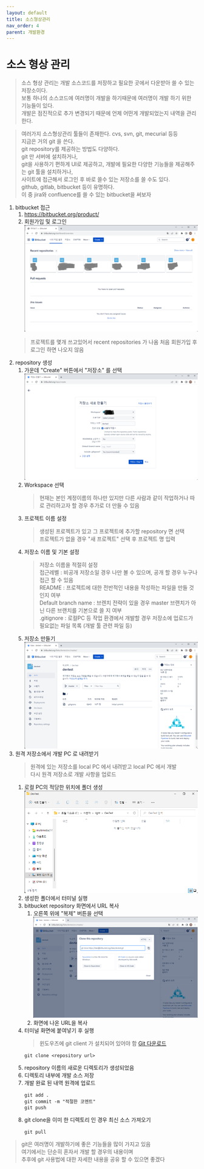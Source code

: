 ```yaml
---
layout: default
title: 소스형상관리
nav_order: 4
parent: 개발환경
---
```


# 소스 형상 관리
> 소스 형상 관리는 개발 소스코드를 저장하고 필요한 곳에서 다운받아 쓸 수 있는 저장소이다.    
> 보통 하나의 소스코드에 여러명이 개발을 하기때문에 여러명이 개발 하기 위한 기능들이 있다.    
> 개발은 점진적으로 추가 변경되기 때문에 언제 어떤게 개발되었는지 내역을 관리한다.   

> 여러가지 소스형상관리 툴들이 존재한다. cvs, svn, git, mecurial 등등   
> 지금은 거의 git 을 쓴다.   
> git repository를 제공하는 방법도 다양하다.    
> git 만 서버에 설치하거나,    
> git을 사용하기 편하게 UI로 제공하고, 개발에 필요한 다양한 기능들을 제공해주는 git 툴을 설치하거나,   
> 사이트에 접근해서 로그인 후 바로 쓸수 있는 저장소를 쓸 수도 있다.    
> github, gitlab, bitbucket 등이 유명하다.    
> 이 중 jira와 confluence를 쓸 수 있는 bitbucket을 써보자

1. bitbucket 접근
   1. https://bitbucket.org/product/ 
   2. 회원가입 및 로그인
   ![bitbucket](../image/Dev/git1.png)   
   > 프로젝트를 몇개 쓰고있어서 recent repositories 가 나옴
   > 처음 회원가입 후 로그인 하면 나오지 않음   
2. repository 생성
   1. 가운데 "Create" 버튼에서 "저장소" 를 선택   
   ![repository 생성](../image/Dev/git2.png)   
   2. Workspace 선택
      > 현재는 본인 계정이름의 하나만 있지만 다른 사람과 같이 작업하거나 따로 관리하고자 할 경우 추가로 더 만들 수 있음    
   3. 프로젝트 이름 설정   
      > 생성된 프로젝트가 있고 그 프로젝트에 추가할 repository 면 선택   
      > 프로젝트가 없을 경우 "새 프로젝트" 선택 후 프로젝트 명 입력   
   4. 저장소 이름 및 기본 설정   
      > 저장소 이름을 적절히 설정   
      > 접근레벨 : 비공개 저장소일 경우 나만 볼 수 있으며, 공개 할 경우 누구나 접근 할 수 있음   
      > README : 프로젝트에 대한 전반적인 내용을 작성하는 파일을 만들 것인지 여부   
      > Default branch name : 브렌치 전략이 있을 경우 master 브랜치가 아닌 다른 브랜치를 기본으로 쓸 지 여부   
      > .gitignore : 로컬PC 등 작업 환경에서 개발할 경우 저장소에 업로드가 필요없는 파일 목록 (개발 툴 관련 파일 등)   
   5. 저장소 만들기 
   ![repository](../image/Dev/git3.png)   
3. 원격 저장소에서 개발 PC 로 내려받기      
   > 원격에 있는 저장소를 local PC 에서 내려받고 local PC 에서 개발   
   > 다시 원격 저장소로 개발 사항을 업로드   
   1. 로컬 PC의 적당한 위치에 폴더 생성   
   ![local directory](../image/Dev/git4.png)   
   2. 생성한 폴더에서 터미널 실행    
   3. bitbucket repository 화면에서 URL 복사   
      1. 오른쪽 위에 "복제" 버튼을 선택   
      ![clone repository](../image/Dev/git5.png)   
      2. 화면에 나온 URL을 복사   
   4. 터미널 화면에 붙여넣기 후 실행   
      > 윈도우즈에 git client 가 설치되어 있어야 함   [Git 다운로드](https://git-scm.com/)   
      ```
      git clone <repository url>
      ```
   5. repository 이름의 새로운 디렉토리가 생성되었음   
   6. 디렉토리 내부에 개발 소스 저장   
   7. 개발 완료 된 내역 원격에 업로드   
      ```
      git add .
      git commit -m "적절한 코멘트"
      git push
      ```
   8. git clone을 이미 한 디렉토리 인 경우 최신 소스 가져오기   
      ```
      git pull
      ```

> git은 여러명이 개발하기에 좋은 기능들을 많이 가지고 있음   
> 여기에서는 단순히 혼자서 개발 할 경우의 내용이며  
> 추후에 git 사용법에 대한 자세한 내용을 공유 할 수 있으면 좋겠다   